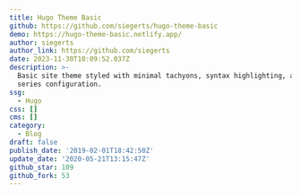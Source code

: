 ```yaml
---
title: Hugo Theme Basic
github: https://github.com/siegerts/hugo-theme-basic
demo: https://hugo-theme-basic.netlify.app/
author: siegerts
author_link: https://github.com/siegerts
date: 2023-11-30T10:09:52.037Z
description: >-
  Basic site theme styled with minimal tachyons, syntax highlighting, and blog
  series configuration.
ssg:
  - Hugo
css: []
cms: []
category:
  - Blog
draft: false
publish_date: '2019-02-01T18:42:50Z'
update_date: '2020-05-21T13:15:47Z'
github_star: 109
github_fork: 53
---
```

